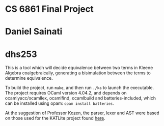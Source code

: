 # CS 6861 Final Project
# Daniel Sainati
# dhs253


This is a tool which will decide equivalence between two terms in 
Kleene Algebra coalgebraically, generating a bisimulation between the 
terms to determine equivalence. 

To build the project, run `make`, and then run `./ka` to launch the executable.
The project requires OCaml version 4.04.2, and depends on ocamlyacc/ocamllex, 
ocamlfind, ocamlbuild and batteries-included, which can be installed using 
opam: `opam install batteries`.

At the suggestion of Professor Kozen, the parser, lexer and AST were based on 
those used for the KATLite project found [here](http://www.cs.cornell.edu/Projects/KAT/KATlite.zip).
